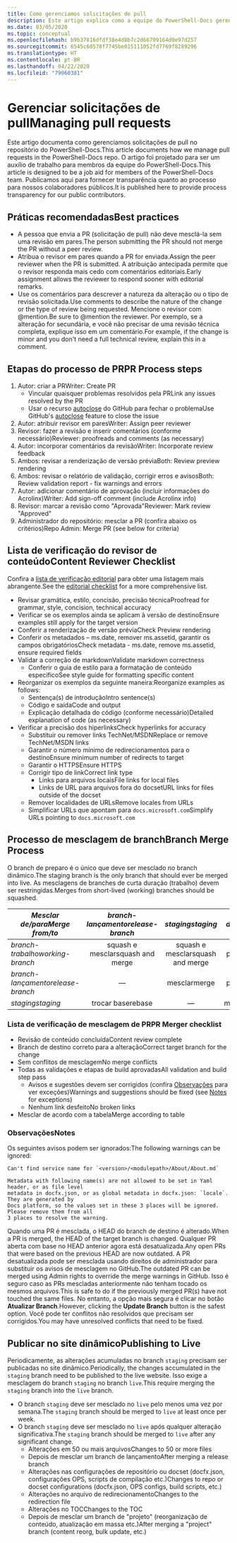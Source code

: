 ```yaml
---
title: Como gerenciamos solicitações de pull
description: Este artigo explica como a equipe do PowerShell-Docs gerencia solicitações de pull.
ms.date: 03/05/2020
ms.topic: conceptual
ms.openlocfilehash: b9b37816dfdf38e4d8b7c2d66799164d0e97d257
ms.sourcegitcommit: 6545c60578f7745be015111052fd7769f8289296
ms.translationtype: HT
ms.contentlocale: pt-BR
ms.lasthandoff: 04/22/2020
ms.locfileid: "79060381"
---
```

# <a name="managing-pull-requests"></a><span data-ttu-id="093f9-103">Gerenciar solicitações de pull</span><span class="sxs-lookup"><span data-stu-id="093f9-103">Managing pull requests</span></span>

<span data-ttu-id="093f9-104">Este artigo documenta como gerenciamos solicitações de pull no repositório do PowerShell-Docs.</span><span class="sxs-lookup"><span data-stu-id="093f9-104">This article documents how we manage pull requests in the PowerShell-Docs repo.</span></span> <span data-ttu-id="093f9-105">O artigo foi projetado para ser um auxílio de trabalho para membros da equipe do PowerShell-Docs.</span><span class="sxs-lookup"><span data-stu-id="093f9-105">This article is designed to be a job aid for members of the PowerShell-Docs team.</span></span> <span data-ttu-id="093f9-106">Publicamos aqui para fornecer transparência quanto ao processo para nossos colaboradores públicos.</span><span class="sxs-lookup"><span data-stu-id="093f9-106">It is published here to provide process transparency for our public contributors.</span></span>

## <a name="best-practices"></a><span data-ttu-id="093f9-107">Práticas recomendadas</span><span class="sxs-lookup"><span data-stu-id="093f9-107">Best practices</span></span>

- <span data-ttu-id="093f9-108">A pessoa que envia a PR (solicitação de pull) não deve mesclá-la sem uma revisão em pares.</span><span class="sxs-lookup"><span data-stu-id="093f9-108">The person submitting the PR should not merge the PR without a peer review.</span></span>
- <span data-ttu-id="093f9-109">Atribua o revisor em pares quando a PR for enviada.</span><span class="sxs-lookup"><span data-stu-id="093f9-109">Assign the peer reviewer when the PR is submitted.</span></span> <span data-ttu-id="093f9-110">A atribuição antecipada permite que o revisor responda mais cedo com comentários editoriais.</span><span class="sxs-lookup"><span data-stu-id="093f9-110">Early assignment allows the reviewer to respond sooner with editorial remarks.</span></span>
- <span data-ttu-id="093f9-111">Use os comentários para descrever a natureza da alteração ou o tipo de revisão solicitada.</span><span class="sxs-lookup"><span data-stu-id="093f9-111">Use comments to describe the nature of the change or the type of review being requested.</span></span> <span data-ttu-id="093f9-112">Mencione o revisor com @mention.</span><span class="sxs-lookup"><span data-stu-id="093f9-112">Be sure to @mention the reviewer.</span></span> <span data-ttu-id="093f9-113">Por exemplo, se a alteração for secundária, e você não precisar de uma revisão técnica completa, explique isso em um comentário.</span><span class="sxs-lookup"><span data-stu-id="093f9-113">For example, if the change is minor and you don't need a full technical review, explain this in a comment.</span></span>

## <a name="pr-process-steps"></a><span data-ttu-id="093f9-114">Etapas do processo de PR</span><span class="sxs-lookup"><span data-stu-id="093f9-114">PR Process steps</span></span>

1. <span data-ttu-id="093f9-115">Autor: criar a PR</span><span class="sxs-lookup"><span data-stu-id="093f9-115">Writer: Create PR</span></span>
   - <span data-ttu-id="093f9-116">Vincular quaisquer problemas resolvidos pela PR</span><span class="sxs-lookup"><span data-stu-id="093f9-116">Link any issues resolved by the PR</span></span>
   - <span data-ttu-id="093f9-117">Usar o recurso [autoclose](https://help.github.com/en/articles/closing-issues-using-keywords) do GitHub para fechar o problema</span><span class="sxs-lookup"><span data-stu-id="093f9-117">Use GitHub's [autoclose](https://help.github.com/en/articles/closing-issues-using-keywords) feature to close the issue</span></span>
1. <span data-ttu-id="093f9-118">Autor: atribuir revisor em pares</span><span class="sxs-lookup"><span data-stu-id="093f9-118">Writer: Assign peer reviewer</span></span>
1. <span data-ttu-id="093f9-119">Revisor: fazer a revisão e inserir comentários (conforme necessário)</span><span class="sxs-lookup"><span data-stu-id="093f9-119">Reviewer: proofreads and comments (as necessary)</span></span>
1. <span data-ttu-id="093f9-120">Autor: incorporar comentários da revisão</span><span class="sxs-lookup"><span data-stu-id="093f9-120">Writer: Incorporate review feedback</span></span>
1. <span data-ttu-id="093f9-121">Ambos: revisar a renderização de versão prévia</span><span class="sxs-lookup"><span data-stu-id="093f9-121">Both: Review preview rendering</span></span>
1. <span data-ttu-id="093f9-122">Ambos: revisar o relatório de validação, corrigir erros e avisos</span><span class="sxs-lookup"><span data-stu-id="093f9-122">Both: Review validation report - fix warnings and errors</span></span>
1. <span data-ttu-id="093f9-123">Autor: adicionar comentário de aprovação (incluir informações do Acrolinx)</span><span class="sxs-lookup"><span data-stu-id="093f9-123">Writer: Add sign-off comment (include Acrolinx info)</span></span>
1. <span data-ttu-id="093f9-124">Revisor: marcar a revisão como "Aprovada"</span><span class="sxs-lookup"><span data-stu-id="093f9-124">Reviewer: Mark review "Approved"</span></span>
1. <span data-ttu-id="093f9-125">Administrador do repositório: mesclar a PR (confira abaixo os critérios)</span><span class="sxs-lookup"><span data-stu-id="093f9-125">Repo Admin: Merge PR (see below for criteria)</span></span>

## <a name="content-reviewer-checklist"></a><span data-ttu-id="093f9-126">Lista de verificação do revisor de conteúdo</span><span class="sxs-lookup"><span data-stu-id="093f9-126">Content Reviewer Checklist</span></span>

<span data-ttu-id="093f9-127">Confira a [lista de verificação editorial](editorial-checklist.md) para obter uma listagem mais abrangente.</span><span class="sxs-lookup"><span data-stu-id="093f9-127">See the [editorial checklist](editorial-checklist.md) for a more comprehensive list.</span></span>

- <span data-ttu-id="093f9-128">Revisar gramática, estilo, concisão, precisão técnica</span><span class="sxs-lookup"><span data-stu-id="093f9-128">Proofread for grammar, style, concision, technical accuracy</span></span>
- <span data-ttu-id="093f9-129">Verificar se os exemplos ainda se aplicam à versão de destino</span><span class="sxs-lookup"><span data-stu-id="093f9-129">Ensure examples still apply for the target version</span></span>
- <span data-ttu-id="093f9-130">Conferir a renderização de versão prévia</span><span class="sxs-lookup"><span data-stu-id="093f9-130">Check Preview rendering</span></span>
- <span data-ttu-id="093f9-131">Conferir os metadados – ms.date, remover ms.assetid, garantir os campos obrigatórios</span><span class="sxs-lookup"><span data-stu-id="093f9-131">Check metadata - ms.date, remove ms.assetid, ensure required fields</span></span>
- <span data-ttu-id="093f9-132">Validar a correção de markdown</span><span class="sxs-lookup"><span data-stu-id="093f9-132">Validate markdown correctness</span></span>
  - <span data-ttu-id="093f9-133">Conferir o guia de estilo para a formatação de conteúdo específico</span><span class="sxs-lookup"><span data-stu-id="093f9-133">See style guide for formatting specific content</span></span>
- <span data-ttu-id="093f9-134">Reorganizar os exemplos da seguinte maneira:</span><span class="sxs-lookup"><span data-stu-id="093f9-134">Reorganize examples as follows:</span></span>
  - <span data-ttu-id="093f9-135">Sentença(s) de introdução</span><span class="sxs-lookup"><span data-stu-id="093f9-135">Intro sentence(s)</span></span>
  - <span data-ttu-id="093f9-136">Código e saída</span><span class="sxs-lookup"><span data-stu-id="093f9-136">Code and output</span></span>
  - <span data-ttu-id="093f9-137">Explicação detalhada do código (conforme necessário)</span><span class="sxs-lookup"><span data-stu-id="093f9-137">Detailed explanation of code (as necessary)</span></span>
- <span data-ttu-id="093f9-138">Verificar a precisão dos hiperlinks</span><span class="sxs-lookup"><span data-stu-id="093f9-138">Check hyperlinks for accuracy</span></span>
  - <span data-ttu-id="093f9-139">Substituir ou remover links TechNet/MSDN</span><span class="sxs-lookup"><span data-stu-id="093f9-139">Replace or remove TechNet/MSDN links</span></span>
  - <span data-ttu-id="093f9-140">Garantir o número mínimo de redirecionamentos para o destino</span><span class="sxs-lookup"><span data-stu-id="093f9-140">Ensure minimum number of redirects to target</span></span>
  - <span data-ttu-id="093f9-141">Garantir o HTTPS</span><span class="sxs-lookup"><span data-stu-id="093f9-141">Ensure HTTPS</span></span>
  - <span data-ttu-id="093f9-142">Corrigir tipo de link</span><span class="sxs-lookup"><span data-stu-id="093f9-142">Correct link type</span></span>
    - <span data-ttu-id="093f9-143">Links para arquivos locais</span><span class="sxs-lookup"><span data-stu-id="093f9-143">File links for local files</span></span>
    - <span data-ttu-id="093f9-144">Links de URL para arquivos fora do docset</span><span class="sxs-lookup"><span data-stu-id="093f9-144">URL links for files outside of the docset</span></span>
  - <span data-ttu-id="093f9-145">Remover localidades de URLs</span><span class="sxs-lookup"><span data-stu-id="093f9-145">Remove locales from URLs</span></span>
  - <span data-ttu-id="093f9-146">Simplificar URLs que apontam para `docs.microsoft.com`</span><span class="sxs-lookup"><span data-stu-id="093f9-146">Simplify URLs pointing to `docs.microsoft.com`</span></span>

## <a name="branch-merge-process"></a><span data-ttu-id="093f9-147">Processo de mesclagem de branch</span><span class="sxs-lookup"><span data-stu-id="093f9-147">Branch Merge Process</span></span>

<span data-ttu-id="093f9-148">O branch de preparo é o único que deve ser mesclado no branch dinâmico.</span><span class="sxs-lookup"><span data-stu-id="093f9-148">The staging branch is the only branch that should ever be merged into live.</span></span> <span data-ttu-id="093f9-149">As mesclagens de branches de curta duração (trabalho) devem ser restringidas.</span><span class="sxs-lookup"><span data-stu-id="093f9-149">Merges from short-lived (working) branches should be squashed.</span></span>

| <span data-ttu-id="093f9-150">*Mesclar de/para*</span><span class="sxs-lookup"><span data-stu-id="093f9-150">*Merge from/to*</span></span>  | <span data-ttu-id="093f9-151">*branch-lançamento*</span><span class="sxs-lookup"><span data-stu-id="093f9-151">*release-branch*</span></span> | <span data-ttu-id="093f9-152">*staging*</span><span class="sxs-lookup"><span data-stu-id="093f9-152">*staging*</span></span>        | <span data-ttu-id="093f9-153">*dinâmico*</span><span class="sxs-lookup"><span data-stu-id="093f9-153">*live*</span></span>      |
| ---------------- |:----------------:|:----------------:|:-----------:|
| <span data-ttu-id="093f9-154">*branch-trabalho*</span><span class="sxs-lookup"><span data-stu-id="093f9-154">*working-branch*</span></span> | <span data-ttu-id="093f9-155">squash e mesclar</span><span class="sxs-lookup"><span data-stu-id="093f9-155">squash and merge</span></span> | <span data-ttu-id="093f9-156">squash e mesclar</span><span class="sxs-lookup"><span data-stu-id="093f9-156">squash and merge</span></span> | <span data-ttu-id="093f9-157">Não permitido</span><span class="sxs-lookup"><span data-stu-id="093f9-157">Not allowed</span></span> |
| <span data-ttu-id="093f9-158">*branch-lançamento*</span><span class="sxs-lookup"><span data-stu-id="093f9-158">*release-branch*</span></span> | &mdash;          | <span data-ttu-id="093f9-159">mesclar</span><span class="sxs-lookup"><span data-stu-id="093f9-159">merge</span></span>            | <span data-ttu-id="093f9-160">Não permitido</span><span class="sxs-lookup"><span data-stu-id="093f9-160">Not allowed</span></span> |
| <span data-ttu-id="093f9-161">*staging*</span><span class="sxs-lookup"><span data-stu-id="093f9-161">*staging*</span></span>        | <span data-ttu-id="093f9-162">trocar base</span><span class="sxs-lookup"><span data-stu-id="093f9-162">rebase</span></span>           | &mdash;          | <span data-ttu-id="093f9-163">mesclar</span><span class="sxs-lookup"><span data-stu-id="093f9-163">merge</span></span>       |

### <a name="pr-merger-checklist"></a><span data-ttu-id="093f9-164">Lista de verificação de mesclagem de PR</span><span class="sxs-lookup"><span data-stu-id="093f9-164">PR Merger checklist</span></span>

- <span data-ttu-id="093f9-165">Revisão de conteúdo concluída</span><span class="sxs-lookup"><span data-stu-id="093f9-165">Content review complete</span></span>
- <span data-ttu-id="093f9-166">Branch de destino correto para a alteração</span><span class="sxs-lookup"><span data-stu-id="093f9-166">Correct target branch for the change</span></span>
- <span data-ttu-id="093f9-167">Sem conflitos de mesclagem</span><span class="sxs-lookup"><span data-stu-id="093f9-167">No merge conflicts</span></span>
- <span data-ttu-id="093f9-168">Todas as validações e etapas de build aprovadas</span><span class="sxs-lookup"><span data-stu-id="093f9-168">All validation and build step pass</span></span>
  - <span data-ttu-id="093f9-169">Avisos e sugestões devem ser corrigidos (confira [Observações](#notes) para ver exceções)</span><span class="sxs-lookup"><span data-stu-id="093f9-169">Warnings and suggestions should be fixed (see [Notes](#notes) for exceptions)</span></span>
  - <span data-ttu-id="093f9-170">Nenhum link desfeito</span><span class="sxs-lookup"><span data-stu-id="093f9-170">No broken links</span></span>
- <span data-ttu-id="093f9-171">Mesclar de acordo com a tabela</span><span class="sxs-lookup"><span data-stu-id="093f9-171">Merge according to table</span></span>

### <a name="notes"></a><span data-ttu-id="093f9-172">Observações</span><span class="sxs-lookup"><span data-stu-id="093f9-172">Notes</span></span>

<span data-ttu-id="093f9-173">Os seguintes avisos podem ser ignorados:</span><span class="sxs-lookup"><span data-stu-id="093f9-173">The following warnings can be ignored:</span></span>

```
Can't find service name for `<version>/<modulepath>/About/About.md`
```

```
Metadata with following name(s) are not allowed to be set in Yaml header, or as file level
metadata in docfx.json, or as global metadata in docfx.json: `locale`. They are generated by
Docs platform, so the values set in these 3 places will be ignored. Please remove them from all
3 places to resolve the warning.
```

<span data-ttu-id="093f9-174">Quando uma PR é mesclada, o HEAD do branch de destino é alterado.</span><span class="sxs-lookup"><span data-stu-id="093f9-174">When a PR is merged, the HEAD of the target branch is changed.</span></span> <span data-ttu-id="093f9-175">Qualquer PR aberta com base no HEAD anterior agora está desatualizada.</span><span class="sxs-lookup"><span data-stu-id="093f9-175">Any open PRs that were based on the previous HEAD are now outdated.</span></span> <span data-ttu-id="093f9-176">A PR desatualizada pode ser mesclada usando direitos de administrador para substituir os avisos de mesclagem no GitHub.</span><span class="sxs-lookup"><span data-stu-id="093f9-176">The outdated PR can be merged using Admin rights to override the merge warnings in GitHub.</span></span> <span data-ttu-id="093f9-177">Isso é seguro caso as PRs mescladas anteriormente não tenham tocado os mesmos arquivos.</span><span class="sxs-lookup"><span data-stu-id="093f9-177">This is safe to do if the previously merged PR(s) have not touched the same files.</span></span> <span data-ttu-id="093f9-178">No entanto, a opção mais segura é clicar no botão **Atualizar Branch**.</span><span class="sxs-lookup"><span data-stu-id="093f9-178">However, clicking the **Update Branch** button is the safest option.</span></span> <span data-ttu-id="093f9-179">Você pode ter conflitos não resolvidos que precisam ser corrigidos.</span><span class="sxs-lookup"><span data-stu-id="093f9-179">You may have unresolved conflicts that need to be fixed.</span></span>

## <a name="publishing-to-live"></a><span data-ttu-id="093f9-180">Publicar no site dinâmico</span><span class="sxs-lookup"><span data-stu-id="093f9-180">Publishing to Live</span></span>

<span data-ttu-id="093f9-181">Periodicamente, as alterações acumuladas no branch `staging` precisam ser publicadas no site dinâmico.</span><span class="sxs-lookup"><span data-stu-id="093f9-181">Periodically, the changes accumulated in the `staging` branch need to be published to the live website.</span></span> <span data-ttu-id="093f9-182">Isso exige a mesclagem do branch `staging` no branch `live`.</span><span class="sxs-lookup"><span data-stu-id="093f9-182">This require merging the `staging` branch into the `live` branch.</span></span>

- <span data-ttu-id="093f9-183">O branch `staging` deve ser mesclado no `live` pelo menos uma vez por semana.</span><span class="sxs-lookup"><span data-stu-id="093f9-183">The `staging` branch should be merged to `live` at least once per week.</span></span>
- <span data-ttu-id="093f9-184">O branch `staging` deve ser mesclado no `live` após qualquer alteração significativa.</span><span class="sxs-lookup"><span data-stu-id="093f9-184">The `staging` branch should be merged to `live` after any significant change.</span></span>
  - <span data-ttu-id="093f9-185">Alterações em 50 ou mais arquivos</span><span class="sxs-lookup"><span data-stu-id="093f9-185">Changes to 50 or more files</span></span>
  - <span data-ttu-id="093f9-186">Depois de mesclar um branch de lançamento</span><span class="sxs-lookup"><span data-stu-id="093f9-186">After merging a release branch</span></span>
  - <span data-ttu-id="093f9-187">Alterações nas configurações de repositório ou docset (docfx.json, configurações OPS, scripts de compilação etc.)</span><span class="sxs-lookup"><span data-stu-id="093f9-187">Changes to repo or docset configurations (docfx.json, OPS configs, build scripts, etc.)</span></span>
  - <span data-ttu-id="093f9-188">Alterações no arquivo de redirecionamento</span><span class="sxs-lookup"><span data-stu-id="093f9-188">Changes to the redirection file</span></span>
  - <span data-ttu-id="093f9-189">Alterações no TOC</span><span class="sxs-lookup"><span data-stu-id="093f9-189">Changes to the TOC</span></span>
  - <span data-ttu-id="093f9-190">Depois de mesclar um branch de "projeto" (reorganização de conteúdo, atualização em massa etc.)</span><span class="sxs-lookup"><span data-stu-id="093f9-190">After merging a "project" branch (content reorg, bulk update, etc.)</span></span>
